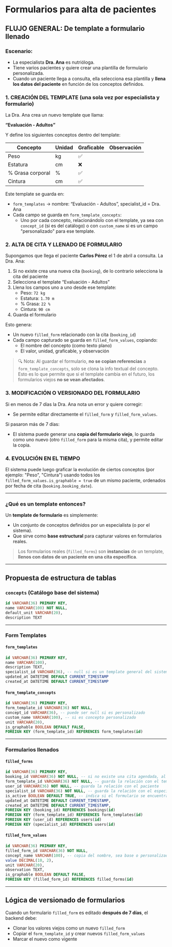 # Formularios para alta de pacientes

## FLUJO GENERAL: De template a formulario llenado

### Escenario:

- La especialista **Dra. Ana** es nutrióloga.
- Tiene varios pacientes y quiere crear una plantilla de formulario personalizada.
- Cuando un paciente llega a consulta, ella selecciona esa plantilla y **llena los datos del paciente** en función de los conceptos definidos.

### 1. CREACIÓN DEL TEMPLATE (una sola vez por especialista y formulario)

La Dra. Ana crea un nuevo template que llama:

**“Evaluación - Adultos”**

Y define los siguientes conceptos dentro del template:

| Concepto         | Unidad | Graficable | Observación |
| ---------------- | ------ | ---------- | ----------- |
| Peso             | kg     | ✅         |             |
| Estatura         | cm     | ❌         |             |
| % Grasa corporal | %      | ✅         |             |
| Cintura          | cm     | ✅         |             |

Este template se guarda en:

- `form_templates` → nombre: “Evaluación - Adultos”, specialist_id = Dra. Ana
- Cada campo se guarda en `form_template_concepts`:
  - Uno por cada concepto, relacionándolo con el template, ya sea con `concept_id` (si es del catálogo) o con `custom_name` si es un campo "personalizado" para ese template.

### 2. ALTA DE CITA Y LLENADO DE FORMULARIO

Supongamos que llega el paciente **Carlos Pérez** el 1 de abril a consulta. La Dra. Ana:

1. Si no existe crea una nueva cita (`booking`), de lo contrario selecciona la cita del paciente
2. Selecciona el template “Evaluación - Adultos”
3. Llena los campos uno a uno desde ese template:
   - Peso: `72 kg`
   - Estatura: `1.70 m`
   - % Grasa: `22 %`
   - Cintura: `90 cm`
4. Guarda el formulario

Esto genera:

- Un nuevo `filled_form` relacionado con la cita (`booking_id`)
- Cada campo capturado se guarda en `filled_form_values`, copiando:
  - El nombre del concepto (como texto plano)
  - El valor, unidad, graficable, y observación

> 🔍 Nota: Al guardar el formulario, **no se copian referencias** a `form_template_concepts`, solo se clona la info textual del concepto. Esto es lo que permite que si el template cambia en el futuro, los formularios viejos **no se vean afectados**.

### 3. MODIFICACIÓN O VERSIONADO DEL FORMULARIO

Si en menos de 7 días la Dra. Ana nota un error y quiere corregir:

- Se permite editar directamente el `filled_form` y `filled_form_values`.

Si pasaron más de 7 días:

- El sistema puede generar una **copia del formulario viejo**, lo guarda como uno nuevo (otro `filled_form` para la misma cita), y permite editar la copia.

### 4. EVOLUCIÓN EN EL TIEMPO

El sistema puede luego graficar la evolución de ciertos conceptos (por ejemplo: "Peso", "Cintura") usando todos los `filled_form_values.is_graphable = true` de un mismo paciente, ordenados por fecha de cita (`booking.booking_date`).

---

### ¿Qué es un template entonces?

Un **template de formulario** es simplemente:

- Un conjunto de conceptos definidos por un especialista (o por el sistema).
- Que sirve como **base estructural** para capturar valores en formularios reales.

> Los formularios reales (`filled_forms`) son **instancias** de un template, **llenos con datos de un paciente en una cita específica**.

---

## Propuesta de estructura de tablas

### `concepts` (Catálogo base del sistema)

```sql
id VARCHAR(36) PRIMARY KEY,
name VARCHAR(100) NOT NULL,
default_unit VARCHAR(20),
description TEXT
```

---

### Form Templates

#### `form_templates`

```sql
id VARCHAR(36) PRIMARY KEY,
name VARCHAR(100),
description TEXT,
specialist_id VARCHAR(36), -- null si es un template general del sistema
updated_at DATETIME DEFAULT CURRENT_TIMESTAMP
created_at DATETIME DEFAULT CURRENT_TIMESTAMP
```

#### `form_template_concepts`

```sql
id VARCHAR(36) PRIMARY KEY,
form_template_id VARCHAR(36) NOT NULL,
concept_id VARCHAR(36), -- puede ser null si es personalizado
custom_name VARCHAR(100), -- si es concepto personalizado
unit VARCHAR(20),
is_graphable BOOLEAN DEFAULT FALSE,
FOREIGN KEY (form_template_id) REFERENCES form_templates(id)
```

---

### Formularios llenados

#### `filled_forms`

```sql
id VARCHAR(36) PRIMARY KEY,
booking_id VARCHAR(36) NOT NULL, -- si no existe una cita agendada, al momento de crear el formulario se crea una cita
form_template_id VARCHAR(36) NOT NULL, -- guarda la relación con el template original
user_id VARCHAR(36) NOT NULL, -- guarda la relación con el paciente
specialist_id VARCHAR(36) NOT NULL, -- guarda la relación con el especialista
is_active BOOLEAN DEFAULT TRUE, -- indica si el formulario se encuentra vigente (false si se edito despues de 7 dias, lo indica que pasa para el historico y las gráficas)
updated_at DATETIME DEFAULT CURRENT_TIMESTAMP,
created_at DATETIME DEFAULT CURRENT_TIMESTAMP,
FOREIGN KEY (booking_id) REFERENCES bookings(id)
FOREIGN KEY (form_template_id) REFERENCES form_templates(id)
FOREIGN KEY (user_id) REFERENCES users(id)
FOREIGN KEY (specialist_id) REFERENCES users(id)
```

#### `filled_form_values`

```sql
id VARCHAR(36) PRIMARY KEY,
filled_form_id VARCHAR(36) NOT NULL,
concept_name VARCHAR(100), -- copia del nombre, sea base o personalizado
value DECIMAL(10, 2),
unit VARCHAR(20),
observation TEXT,
is_graphable BOOLEAN DEFAULT FALSE,
FOREIGN KEY (filled_form_id) REFERENCES filled_forms(id)
```

---

## Lógica de versionado de formularios

Cuando un formulario `filled_form` es editado **después de 7 días**, el backend debe:

- Clonar los valores viejos como un nuevo `filled_form`
- Copiar el `form_template_id` y crear nuevos `filled_form_values`
- Marcar el nuevo como vigente
